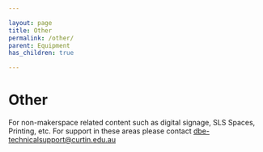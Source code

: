 ```yaml
---

layout: page  
title: Other 
permalink: /other/  
parent: Equipment
has_children: true

---
```


# Other

For non-makerspace related content such as digital signage, SLS Spaces, Printing, etc. For support in these areas please contact [dbe-technicalsupport@curtin.edu.au](mailto:dbe-technicalsupport@curtin.edu.au)